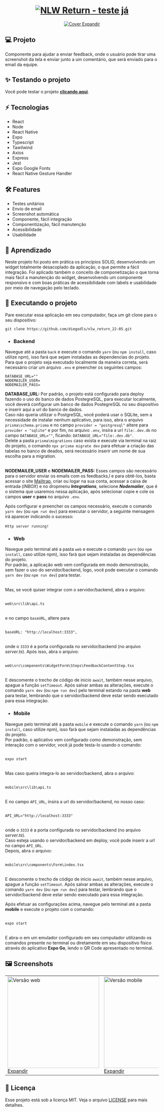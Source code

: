 <h1 dir="auto" align="center">
<a 
   target="_blank" 
   alt="NLW Return - teste já" 
   title="NLW Return - teste já"
   href="http://nlw-return-22-05.vercel.app/"> 
  <img 
     alt="NLW Return - teste já" 
     title="NLW Return - teste já"
     style="max-width: 100%; height="80"" 
     src="https://github.com/diegodls/nlw_return_22-05/blob/assets/icon.png?raw=true"/>
</a>  
</h1>
<p dir="auto" align="center">
  <a
    target="_blank"
    alt="Cover"
    title="Cover"
    href="https://github.com/diegodls/nlw_return_22-05/blob/assets/web-gif.gif?raw=true"
  >
    <img alt="Cover" title="Cover"
    style="max-width: 100%; height="80""
    src="https://github.com/diegodls/nlw_return_22-05/blob/assets/web-gif.gif?raw=true"/>
  Expandir
    </a>
</p>

## :computer: Projeto
Componente para ajudar a enviar feedback, onde o usuário pode tirar uma screenshot da tela e enviar junto a um comentário, que será enviado para o email da equipe.</br>

## :sparkles: Testando o projeto
Você pode testar o projeto **[clicando aqui](http://nlw-return-22-05.vercel.app/)**.</br>

## :zap: Tecnologias</h2>
<ul>
  <li>React</li>
  <li>Node</li>
  <li>React Native</li>
  <li>Expo</li>
  <li>Typescript</li>
  <li>Tawilwind</li>
  <li>Axios</li>
  <li>Express</li>
  <li>Jest</li>
  <li>Expo Google Fonts</li>
  <li>React Native Gesture Handler</li>
</ul>

## :hammer_and_wrench: Features
<ul>
  <li>Testes unitários</li>
  <li>Envio de email</li>
  <li>Screenshot automática</li>
  <li>Componente, fácil integração</li>
  <li>Componentização, fácil manutenção</li>
  <li>Acessibilidade</li>
  <li>Usabilidade</li> 
</ul>

## :dart: Aprendizado
Neste projeto foi posto em prática os princípios SOLID, desenvolvendo um widget totalmente desacoplado da aplicação, o que permite a fácil integração. Foi aplicado também o conceito de componetização o que torna mais fácil a manutenção do widget, desenvolvendo um componente responsivo e com boas práticas de acessibilidade com labels e usabilidade por meio de navegação pelo teclado.</br>

## :sparkler: Executando o projeto
Pare executar essa aplicação em seu computador, faça um git clone para o seu dispositivo:</br>

```
git clone https://github.com/diegodls/nlw_return_22-05.git
```

### <ul><li>Backend</li></ul>
Navegue até a pasta `back` e execute o comando `yarn` (ou `npm install`, caso utilize npm), isso fará que sejam instaladas as dependencias do projeto.</br>
Para que o projeto seja executado localmente da maneira correta, será necessário criar um arquivo `.env` e preencher os seguintes campos: </br>
```
DATABASE_URL=""
NODEMAILER_USER=
NODEMAILER_PASS=
```
**DATABASE_URL:** Por padrão, o projeto está configurado para deploy fazendo o uso do banco de dados PostegreSQL, para executar localmente, você deverá configurar um banco de dados PostegreSQL no seu dispositivo e inserir aqui a url do banco de dados.</br>
Caso não queria utilizar o PostgreSQL, você poderá usar o SQLite, sem a necessidade de instalar nenhum aplicativo, para isso, abra o arquivo `prisma\schema.prisma` e no campo `provider = "postgresql"` altere para ```provider = "sqlite"``` e por fim, no arquivo ```.env```, insira a url `file:.dev.db` no campo `DATABASE_URL=""`, ficando:  `DATABASE_URL="file:.dev.db"`.</br>
Delete a pasta `prisma\migrations` caso exista e execute via terminal na raiz do projeto, o comando `npx prisma migrate dev` para efetuar a criação das tabelas no banco de deados, será necessário inserir um nome de sua escolha para a migration.</br></br>

**NODEMAILER_USER** e **NODEMAILER_PASS:** Esses campos são necessário para o servidor enviar os emails com os feedbacks,l e para obtê-los, basta acessar o site [Mailtrap](https://mailtrap.io), criar ou logar na sua conta, acessar a caixa de entrada (_INBOX_) e no dropmenu **_Integrations_**, selecione **_Nodemailer_**, que é o sistema que usaremos nessa aplicação, após selecionar copie e cole os campos **user** e **pass** no arquivo `.env`.</br>

Após configurar e preencher os campos necessário, execute o comando `yarn dev` (ou `npm run dev`) para executar o servidor, a seguinte mensagem irá aparecer indicando o sucesso:</br></br>
`Http server running!`</br>

### <ul><li>Web</li></ul>
Navegue pelo terminal até a pasta `web` e execute o comando `yarn` (ou `npm install`, caso utilize npm), isso fará que sejam instaladas as dependências do projeto.</br>
Por padrão, a aplicação web vem configurada em modo demonstração, sem fazer o uso do servidor/backend, logo, você pode executar o comando `yarn dev` (ou `npm run dev`) para testar.</br></br>

Mas, se você quiser integrar com o servidor/backend, abra o arquivo:</br></br>

`web\src\lib\api.ts`</br></br>

e no campo `baseURL`, altere para</br></br>

`baseURL: "http://localhost:3333",`</br></br>

onde o `3333` é a porta configurada no servidor/backend (no arquivo _server.ts_). Após isso, abra o arquivo:</br></br>

`web\src\components\WidgetForm\Steps\FeedbackContentStep.tsx` </br></br>

E descomente o trecho de código de inicio `await`, também nesse arquivo, apague a função `setTimeout`. Após salvar ambas as alterações, execute o comando `yarn dev` (ou `npm run dev`) pelo terminal estando na pasta **web** para testar, lembrando que o servidor/backend deve estar sendo executado para essa integração.</br>

### <ul><li>Mobile</li></ul>
Navegue pelo terminal até a pasta `mobile` e execute o comando `yarn` (ou `npm install`, caso utilize npm), isso fará que sejam instaladas as dependências do projeto.</br>
Por padrão, o aplicativo vem configurado como demonstração, sem interação com o servidor, você já pode testa-lo usando o comando: </br></br>

`expo start`</br></br>

Mas caso queira integra-lo ao servidor/backend, abra o arquivo:</br></br>

`mobile\src\lib\api.ts`</br></br>

E no campo `API_URL`, insira a url do servidor/backend, no nosso caso:</br></br>

`API_URL="http://localhost:3333"`</br></br>

onde o `3333` é a porta configurada no servidor/backend (no arquivo _server.ts_).</br>
Caso esteja usando o servidor/backend em deploy, você pode inserir a url no campo `API_URL`.</br>
Depois, abra o arquivo:</br></br>

`mobile\src\components\Form\index.tsx`</br></br>

E descomente o trecho de código de inicio `await`, também nesse arquivo, apague a função `setTimeout`. Após salvar ambas as alterações, execute o comando `yarn dev` (ou `npm run dev`) para testar, lembrando que o servidor/backend deve estar sendo executado para essa integração.</br>

Após efetuar as configurações acima, navegue pelo terminal até a pasta **mobile** e execute o projeto com o comando:</br></br>

`expo start`</br></br>

E abra-o em um emulador configurado em seu computador utilizando os comandos presente no terminal ou diretamente em seu dispositivo físico através do aplicativo **Expo Go**, lendo o QR Code apresentado no terminal.</br>

## :framed_picture: Screenshots
<table>
  <tr>
    <td>
      <a 
         href="https://github.com/diegodls/nlw_return_22-05/blob/assets/web.png" 
         target="_blank" 
         alt="Versão web" 
         title="Versão web">
        <img 
           src="https://github.com/diegodls/nlw_return_22-05/blob/assets/web.png?raw=true" 
           alt="Versão web" 
           title="Versão web" 
           style="width="300" height="300""/>
        Expandir
      </a>
    </td>
     <td>
       <a href="https://github.com/diegodls/nlw_return_22-05/blob/assets/mobile.png" 
          target="_blank"
          alt="Versão mobile" 
          title="Versão mobile"
          >
         <img 
              src="https://github.com/diegodls/nlw_return_22-05/blob/assets/mobile.png?raw=true" 
              alt="Versão mobile" 
              title="Versão mobile"
              style="width="300" height="300""/>
         Expandir
       </a>
    </td>
  <tr>
<table>

## :page_facing_up: Licença
Esse projeto está sob a licença MIT. Veja o arquivo [LICENSE](https://github.com/diegodls/nlw_return_22-05/blob/main/LICENSE) para mais detalhes.</br>
